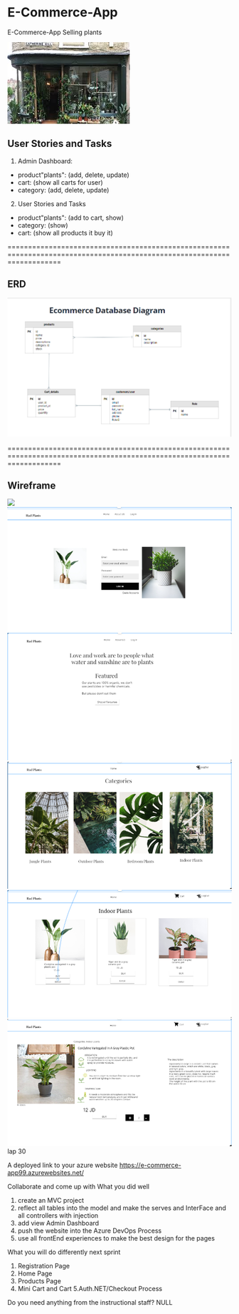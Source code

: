 # E-Commerce-App
E-Commerce-App Selling plants


![](images.jpg)


## User Stories and Tasks
1. Admin Dashboard:
 - product"plants": (add, delete, update)
 - cart: (show all carts for user)
 - category: (add, delete, update)

2. User Stories and Tasks
 - product"plants": (add to cart, show)
 - category: (show)
 - cart: (show all products it buy it)

=========================================================================================================================

## ERD

![](ERD.png)


=========================================================================================================================
## Wireframe
![](100.png)
![](200.png)
![](300.png)
![](400.png)
![](500.png)
![](600.png)
lap 30 

A deployed link to your azure website
https://e-commerce-app99.azurewebsites.net/


Collaborate and come up with
What you did well   
1.  create an MVC project
2. reflect all tables into the model and make the serves and InterFace and all controllers with injection
3. add view Admin Dashboard 
4. push the website into the Azure DevOps Process 
5. use all frontEnd experiences to make the best design for the pages


What you will do differently next sprint
1. Registration Page
2. Home Page
3. Products Page
4. Mini Cart  and Cart
5.Auth.NET/Checkout Process

Do you need anything from the instructional staff?  NULL


